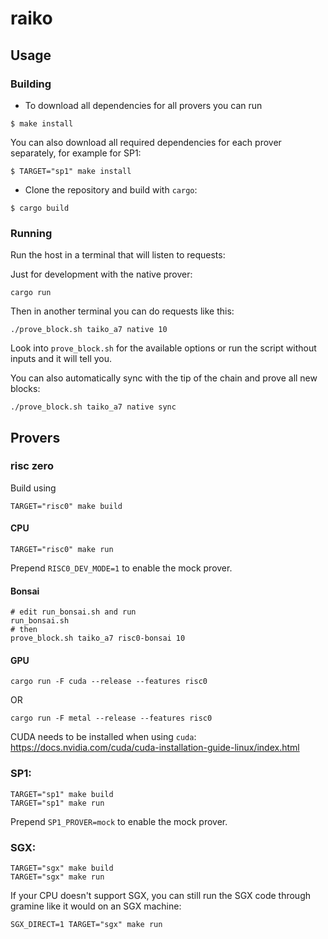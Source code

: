 # raiko

## Usage

### Building

- To download all dependencies for all provers you can run

```console
$ make install
```

You can also download all required dependencies for each prover separately, for example for SP1:

```console
$ TARGET="sp1" make install
```

- Clone the repository and build with `cargo`:

```console
$ cargo build
```

### Running

Run the host in a terminal that will listen to requests:

Just for development with the native prover:
```
cargo run
```

Then in another terminal you can do requests like this:

```
./prove_block.sh taiko_a7 native 10
```

Look into `prove_block.sh` for the available options or run the script without inputs and it will tell you.

You can also automatically sync with the tip of the chain and prove all new blocks:

```
./prove_block.sh taiko_a7 native sync
```

## Provers

### risc zero

Build using
```
TARGET="risc0" make build
```

#### CPU
```
TARGET="risc0" make run
```

Prepend `RISC0_DEV_MODE=1` to enable the mock prover.

#### Bonsai
```
# edit run_bonsai.sh and run
run_bonsai.sh
# then
prove_block.sh taiko_a7 risc0-bonsai 10
```

#### GPU

```
cargo run -F cuda --release --features risc0
```
OR
```
cargo run -F metal --release --features risc0
```

CUDA needs to be installed when using `cuda`: https://docs.nvidia.com/cuda/cuda-installation-guide-linux/index.html

### SP1:
```
TARGET="sp1" make build
TARGET="sp1" make run
```

Prepend `SP1_PROVER=mock` to enable the mock prover.

### SGX:
```
TARGET="sgx" make build
TARGET="sgx" make run
```

If your CPU doesn't support SGX, you can still run the SGX code through gramine like it would on an SGX machine:

```
SGX_DIRECT=1 TARGET="sgx" make run
```
